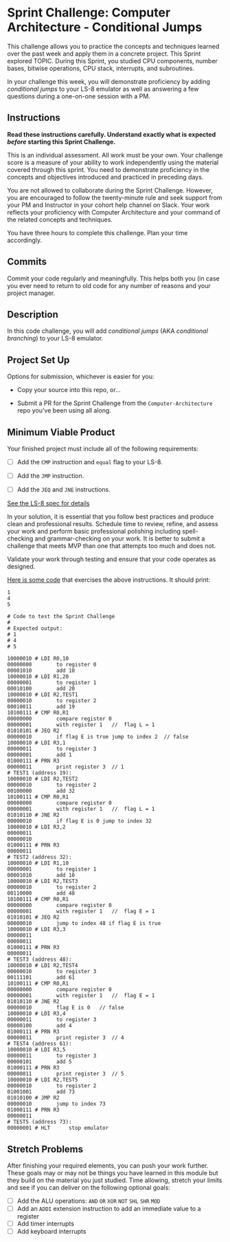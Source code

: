 # Sprint Challenge: Computer Architecture - Conditional Jumps

This challenge allows you to practice the concepts and techniques learned over
the past week and apply them in a concrete project. This Sprint explored TOPIC.
During this Sprint, you studied CPU components, number bases, bitwise
operations, CPU stack, interrupts, and subroutines.

In your challenge this week, you will demonstrate proficiency by adding _conditional jumps_ to your LS-8 emulator as well as answering a few questions during a one-on-one session with a PM.

## Instructions

**Read these instructions carefully. Understand exactly what is expected
_before_ starting this Sprint Challenge.**

This is an individual assessment. All work must be your own. Your challenge
score is a measure of your ability to work independently using the material
covered through this sprint. You need to demonstrate proficiency in the concepts
and objectives introduced and practiced in preceding days.

You are not allowed to collaborate during the Sprint Challenge. However, you are
encouraged to follow the twenty-minute rule and seek support from your PM and
Instructor in your cohort help channel on Slack. Your work reflects your
proficiency with Computer Architecture and your command of the related concepts
and techniques.

You have three hours to complete this challenge. Plan your time accordingly.

## Commits

Commit your code regularly and meaningfully. This helps both you (in case you
ever need to return to old code for any number of reasons and your project manager.

## Description

In this code challenge, you will add _conditional jumps_ (AKA _conditional branching_) to your LS-8 emulator.

## Project Set Up

Options for submission, whichever is easier for you:

* Copy your source into this repo, or...

* Submit a PR for the Sprint Challenge from the `Computer-Architecture` repo
  you've been using all along.

## Minimum Viable Product

Your finished project must include all of the following requirements:

- [ ] Add the `CMP` instruction and `equal` flag to your LS-8.

- [ ] Add the `JMP` instruction.

- [ ] Add the `JEQ` and `JNE` instructions.

[See the LS-8 spec for details](https://github.com/LambdaSchool/Computer-Architecture/blob/master/LS8-spec.md)

In your solution, it is essential that you follow best practices and produce
clean and professional results. Schedule time to review, refine, and assess your
work and perform basic professional polishing including spell-checking and
grammar-checking on your work. It is better to submit a challenge that meets MVP
than one that attempts too much and does not.

Validate your work through testing and ensure that your code operates as designed.

[Here is some code](sctest.ls8) that exercises the above instructions. It should
print:

```
1
4
5
```

```
# Code to test the Sprint Challenge
#
# Expected output:
# 1
# 4
# 5

10000010 # LDI R0,10
00000000        to register 0
00001010        add 10
10000010 # LDI R1,20
00000001        to register 1
00010100        add 20
10000010 # LDI R2,TEST1
00000010        to register 2
00010011        add 19
10100111 # CMP R0,R1
00000000        compare register 0
00000001        with register 1   //  flag L = 1
01010101 # JEQ R2
00000010        if flag E is true jump to index 2  // false
10000010 # LDI R3,1
00000011        to register 3
00000001        add 1
01000111 # PRN R3
00000011        print register 3  // 1
# TEST1 (address 19):
10000010 # LDI R2,TEST2
00000010        to register 2  
00100000        add 32
10100111 # CMP R0,R1
00000000        compare register 0
00000001        with register 1   //  flag L = 1
01010110 # JNE R2
00000010        if flag E is 0 jump to index 32
10000010 # LDI R3,2
00000011        
00000010
01000111 # PRN R3
00000011
# TEST2 (address 32):
10000010 # LDI R1,10
00000001        to register 1
00001010        add 10
10000010 # LDI R2,TEST3
00000010        to register 2
00110000        add 48
10100111 # CMP R0,R1
00000000        compare register 0
00000001        with register 1   //  flag E = 1
01010101 # JEQ R2
00000010        jump to index 48 if flag E is true
10000010 # LDI R3,3
00000011        
00000011        
01000111 # PRN R3
00000011        
# TEST3 (address 48):
10000010 # LDI R2,TEST4
00000010        to register 3
00111101        add 61
10100111 # CMP R0,R1
00000000        compare register 0
00000001        with register 1   //  flag E = 1
01010110 # JNE R2
00000010        flag E is 0   // false
10000010 # LDI R3,4
00000011        to register 3
00000100        add 4
01000111 # PRN R3
00000011        print register 3  // 4
# TEST4 (address 61):
10000010 # LDI R3,5
00000011        to register 3
00000101        add 5
01000111 # PRN R3
00000011        print register 3  // 5
10000010 # LDI R2,TEST5
00000010        to register 2
01001001        add 73
01010100 # JMP R2
00000010        jump to index 73
01000111 # PRN R3
00000011
# TEST5 (address 73):
00000001 # HLT      stop emulator
```

## Stretch Problems

After finishing your required elements, you can push your work further. These
goals may or may not be things you have learned in this module but they build on
the material you just studied. Time allowing, stretch your limits and see if you
can deliver on the following optional goals:

- [ ] Add the ALU operations: `AND` `OR` `XOR` `NOT` `SHL` `SHR` `MOD`
- [ ] Add an `ADDI` extension instruction to add an immediate value to a register
- [ ] Add timer interrupts
- [ ] Add keyboard interrupts
